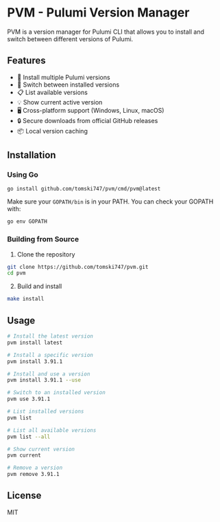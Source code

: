 # PVM - Pulumi Version Manager

PVM is a version manager for Pulumi CLI that allows you to install and switch between different versions of Pulumi.

## Features

- 🚀 Install multiple Pulumi versions
- 🔄 Switch between installed versions
- 📋 List available versions
- 💡 Show current active version
- 🖥️ Cross-platform support (Windows, Linux, macOS)
- 🔒 Secure downloads from official GitHub releases
- 📦 Local version caching

## Installation

### Using Go

```
go install github.com/tomski747/pvm/cmd/pvm@latest
```

Make sure your `GOPATH/bin` is in your PATH. You can check your GOPATH with:
```bash
go env GOPATH
```

### Building from Source

1. Clone the repository
```bash
git clone https://github.com/tomski747/pvm.git
cd pvm
```

2. Build and install
```bash
make install
```

## Usage

```bash
# Install the latest version
pvm install latest

# Install a specific version
pvm install 3.91.1

# Install and use a version
pvm install 3.91.1 --use

# Switch to an installed version
pvm use 3.91.1

# List installed versions
pvm list

# List all available versions
pvm list --all

# Show current version
pvm current

# Remove a version
pvm remove 3.91.1
```

## License

MIT